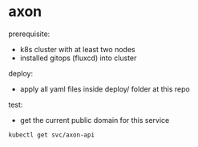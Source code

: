 # axon

prerequisite:
- k8s cluster with at least two nodes
- installed gitops (fluxcd) into cluster

deploy:
- apply all yaml files inside deploy/ folder at this repo

test:
- get the current public domain for this service
```
kubectl get svc/axon-api


